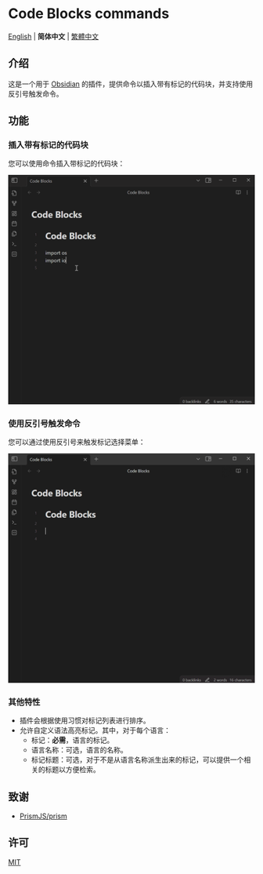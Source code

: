 # Code Blocks commands

[English](./README.md) | **简体中文** | [繁體中文](./README-zh_TW.md)

## 介绍

这是一个用于 [Obsidian](https://obsidian.md) 的插件，提供命令以插入带有标记的代码块，并支持使用反引号触发命令。

## 功能

### 插入带有标记的代码块

您可以使用命令插入带标记的代码块：

![list-languages](./images/list-languages.gif)

### 使用反引号触发命令

您可以通过使用反引号来触发标记选择菜单：

![trigger-suggestions](./images/trigger-suggestions.gif)

### 其他特性

- 插件会根据使用习惯对标记列表进行排序。
- 允许自定义语法高亮标记。其中，对于每个语言：
  - 标记：**必需**，语言的标记。
  - 语言名称：可选，语言的名称。
  - 标记标题：可选，对于不是从语言名称派生出来的标记，可以提供一个相关的标题以方便检索。

## 致谢

- [PrismJS/prism](https://github.com/PrismJS/prism)

## 许可

[MIT](/LICENSE)
